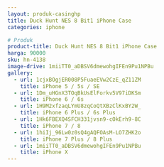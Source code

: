```yaml
---
layout: produk-casinghp
title: Duck Hunt NES 8 Bit1 iPhone Case
categories: iphone

# Produk
product-title: Duck Hunt NES 8 Bit1 iPhone Case
harga: 90000
sku: hn-4138
image-drive: 1miiTT0_aDBSV6dmewohgIFEn9Pu1NPBu
gallery:
  - url: 1cjxBOgjER008P5FuaeEVw2CzE_qZ11ZM
    title: iPhone 5 / 5s / SE
  - url: 1Dm_uHGnX3TOqBkUsElForkv5V97iDKSm
    title: iPhone 6 / 6s
  - url: 1H9M2xfzaqLYmU8zqCoQtXBzClKxBY2W_
    title: iPhone 6 Plus / 6s Plus
  - url: 1Hk6FBEXQ4SFCH331jvsn9-cOkErh9-8C
    title: iPhone 7 / 8
  - url: 1hiIj_96Lw0z0sQ4gAQFOAsM-LO7ZHK2o
    title: iPhone 7 Plus / 8 Plus
  - url: 1miiTT0_aDBSV6dmewohgIFEn9Pu1NPBu
    title: iPhone X
---
```

